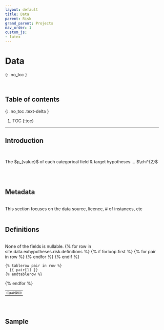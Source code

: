 ```yaml
---
layout: default
title: Data
parent: Risk
grand_parent: Projects
nav_order: 1
custom_js:
- latex
---
```


# Data
{: .no_toc }

<br>

## Table of contents
{: .no_toc .text-delta }

1. TOC
{:toc}

---


## Introduction
<br>
<div>
      <p>The $p_{value}$ of each categorical field & target hypotheses ... $\chi^{2}$</p>
</div>

<br>
<br>

## Metadata
<br>
This section focuses on the data source, licence, # of instances, etc

<br>
<br>

## Definitions
<br>
None of the fields is nullable.

<table style="width: 65%;font-size: 65%;text-align: left;">
  {% for row in site.data.exhypotheses.risk.definitions %}
    {% if forloop.first %}
    <tr>
      {% for pair in row %}
        <th>{{ pair[0] }}</th>
      {% endfor %}
    </tr>
    {% endif %}

    {% tablerow pair in row %}
      {{ pair[1] }}
    {% endtablerow %}
  {% endfor %}
</table>

<br>
<br>

## Sample

<br>
<br>
<br>
<br>

